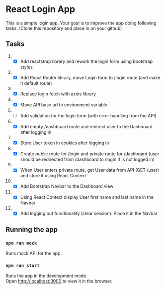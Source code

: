 # React Login App
This is a simple login app. Your goal is to improve the app doing following tasks. (Clone this repository and place in on your github)

## Tasks
1. - [x] Add reactstrap library and rework the login form using bootstrap styles
2. - [x] Add React Router library, move Login form to /login route (and make it default route)
3. - [x] Replace login fetch with axios library
4. - [x] Move API base url to environment variable
6. - [ ] Add validation for the login form (with error handling from the API)
7. - [x] Add empty /dashboard route and redirect user to the Dashboard after logging in
8. - [x] Store User token in cookies after logging in
9. - [x] Create public route for /login and private route for /dashboard (user should be redirected from /dashboard to /login if is not logged in)
10. - [x] When User enters private route, get User data from API (GET /user) and store it using React Context
11. - [x] Add Bootstrap Navbar to the Dashboard view 
12. - [x] Using React Context display User first name and last name in the Navbar
13. - [x] Add logging out functionality (clear session). Place it in the Navbar

## Running the app
### `npm run mock`
Runs mock API for the app.
### `npm run start`

Runs the app in the development mode.\
Open [http://localhost:3000](http://localhost:3000) to view it in the browser.
